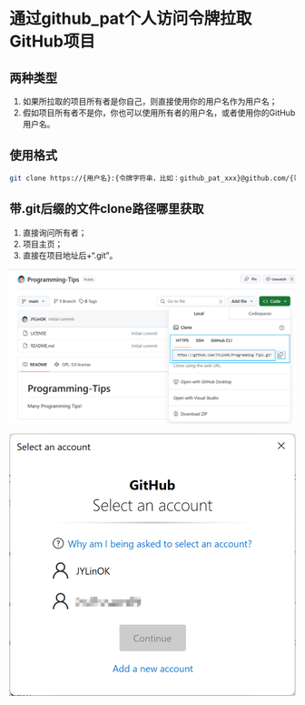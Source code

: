 # 通过github_pat个人访问令牌拉取GitHub项目

## 两种类型

1. 如果所拉取的项目所有者是你自己，则直接使用你的用户名作为用户名；
2. 假如项目所有者不是你，你也可以使用所有者的用户名，或者使用你的GitHub用户名。

## 使用格式

```bash
git clone https://{用户名}:{令牌字符串，比如：github_pat_xxx}@github.com/{带.git后缀的文件clone路径}
```

## 带.git后缀的文件clone路径哪里获取

1. 直接询问所有者；
2. 项目主页；
3. 直接在项目地址后+“.git”。

![1720150122841](images/0001-通过github_pat个人访问令牌拉取GitHub项目/1720150122841.png)

![1720150566602](images/0001-通过github_pat个人访问令牌拉取GitHub项目/1720150566602.png)
